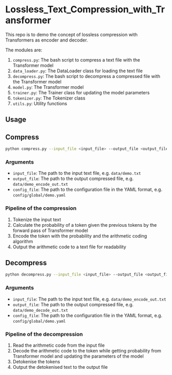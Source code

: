 # Lossless_Text_Compression_with_Transformer

This repo is to demo the concept of lossless compression with Transformers as encoder and decoder.

The modules are:

1. `compress.py`: The bash script to compress a text file with the Transformer model
2. `data_loader.py`: The DataLoader class for loading the text file
3. `decompress.py`: The bash script to decompress a compressed file with the Transformer model
4. `model.py`: The Transformer model
5. `trainer.py`: The Trainer class for updating the model parameters
6. `tokenizer.py`: The Tokenizer class
7. `utils.py`: Utility functions

## Usage

## Compress

```bash
python compress.py --input_file <input_file> --output_file <output_file> --config_file <config_file>
```

### Arguments

- `input_file`: The path to the input text file, e.g. `data/demo.txt`
- `output_file`: The path to the output compressed file, e.g. `data/demo_encode_out.txt`
- `config_file`: The path to the configuration file in the YAML format, e.g. `config/global/demo.yaml`


### Pipeline of the compression

1. Tokenize the input text
2. Calculate the probability of a token given the previous tokens by the forward pass of Transformer model
3. Encode the token with the probability and the arithmetic coding algorithm
4. Output the arithmetic code to a text file for readability

## Decompress

```bash
python decompress.py --input_file <input_file> --output_file <output_file> --config_file <config_file>
```

### Arguments

- `input_file`: The path to the input text file, e.g. `data/demo_encode_out.txt`
- `output_file`: The path to the output compressed file, e.g. `data/demo_decode_out.txt`
- `config_file`: The path to the configuration file in the YAML format, e.g. `config/global/demo.yaml`


### Pipeline of the decompression

1. Read the arithmetic code from the input file
2. Decode the arithmetic code to the token while getting probability from Transformer model and updating the parameters of the model
3. Detokenise the tokens
4. Output the detokenised text to the output file

